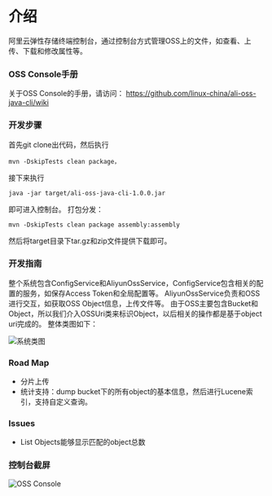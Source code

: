 介绍
====================================
阿里云弹性存储终端控制台，通过控制台方式管理OSS上的文件，如查看、上传、下载和修改属性等。


### OSS Console手册
关于OSS Console的手册，请访问： https://github.com/linux-china/ali-oss-java-cli/wiki

### 开发步骤
首先git clone出代码，然后执行

    mvn -DskipTests clean package，

接下来执行

    java -jar target/ali-oss-java-cli-1.0.0.jar
即可进入控制台。
打包分发：

    mvn -DskipTests clean package assembly:assembly
然后将target目录下tar.gz和zip文件提供下载即可。

### 开发指南
整个系统包含ConfigService和AliyunOssService，ConfigService包含相关的配置的服务，如保存Access Token和全局配置等。
AliyunOssService负责和OSS进行交互，如获取OSS Object信息，上传文件等。
由于OSS主要包含Bucket和Object，所以我们介入OSSUri类来标识Object，以后相关的操作都是基于object uri完成的。
整体类图如下：

![系统类图](https://github.com/linux-china/ali-oss-java-cli/wiki/assets/img/ali-oss-java-cli-class-diagram.png)

### Road Map

* 分片上传
* 统计支持：dump bucket下的所有object的基本信息，然后进行Lucene索引，支持自定义查询。

### Issues

* List Objects能够显示匹配的object总数

### 控制台截屏
![OSS Console](https://github.com/linux-china/ali-oss-java-cli/wiki/assets/img/console_shot.png)

